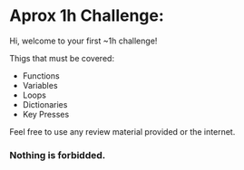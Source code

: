 # Aprox 1h Challenge:

Hi, welcome to your first ~1h challenge!

Thigs that must be covered:

* Functions
* Variables
* Loops
* Dictionaries
* Key Presses

Feel free to use any review material provided or the internet. 
### Nothing is forbidded.
